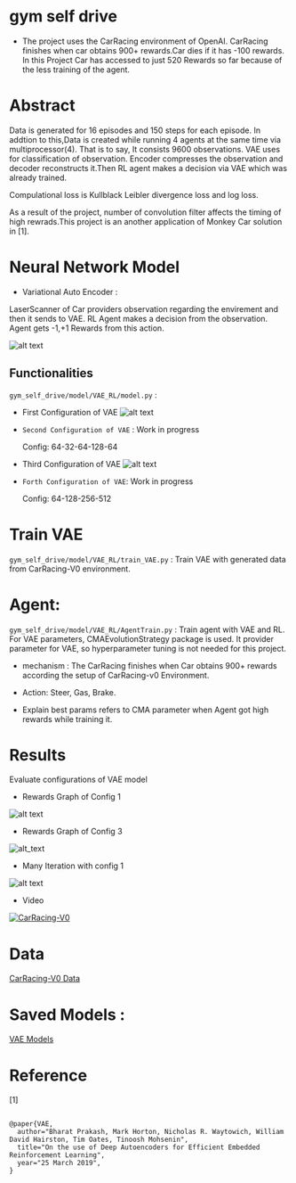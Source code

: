 # gym self drive
* The project uses the CarRacing environment of OpenAI. CarRacing finishes when car obtains 900+ rewards.Car dies if it has -100 rewards.
In this Project Car has accessed to just 520 Rewards so far because of the less training of the agent.

# Abstract

Data is generated for 16 episodes and 150 steps for each episode. In addtion to this,Data is created while running 4 agents at the same time via multiprocessor(4). That is to say, It consists 9600 observations.
VAE uses for classification of observation. Encoder compresses the observation and decoder reconstructs it.Then RL agent makes a decision via VAE which was already trained.

Compulational loss is Kullblack Leibler divergence loss and log loss.

As a result of the project, number of convolution filter affects the timing of high rewrads.This project is an another application of Monkey Car solution in [1].


# Neural Network Model

* Variational Auto Encoder :

LaserScanner of Car providers observation regarding the envirement and then it sends to VAE. RL Agent makes a decision from the observation. Agent gets -1,+1 Rewards from this action. 

![alt text](https://github.com/sefeoglu/gym_self_drive/blob/master/gym_self_drive/model/images/VAEModel.png)

## Functionalities

```gym_self_drive/model/VAE_RL/model.py``` :



* First Configuration of VAE
  ![alt text](https://github.com/sefeoglu/gym_self_drive/blob/master/gym_self_drive/model/images/Config1.png)

* ``Second Configuration of VAE`` : Work in progress 

   Config:  64-32-64-128-64  
* Third Configuration of VAE
   ![alt text](https://github.com/sefeoglu/gym_self_drive/blob/master/gym_self_drive/model/images/Config2.png)

* ```Forth Configuration of VAE```: Work in progress

   Config:  64-128-256-512
# Train VAE
```gym_self_drive/model/VAE_RL/train_VAE.py``` : Train VAE with generated data from CarRacing-V0 environment.


#  Agent:
```gym_self_drive/model/VAE_RL/AgentTrain.py``` : Train agent with VAE and RL. For VAE parameters, CMAEvolutionStrategy package is used. It provider parameter for VAE, so hyperparameter tuning is not needed for this project.

 * mechanism : The CarRacing finishes when Car obtains 900+ rewards according the setup of CarRacing-v0 Environment.
 
 * Action: Steer, Gas, Brake.
 
 * Explain best params refers to CMA parameter when Agent got high rewards while training it.


# Results

Evaluate configurations of VAE model
* Rewards Graph of Config 1

![alt text](https://github.com/sefeoglu/gym_self_drive/blob/master/gym_self_drive/model/images/rewards_1.png)

* Rewards Graph of Config 3

![alt_text](https://github.com/sefeoglu/gym_self_drive/blob/master/gym_self_drive/model/images/rewards3.png)

* Many Iteration with config 1

![alt text](https://github.com/sefeoglu/gym_self_drive/blob/master/gym_self_drive/model/images/For4Agent_reward.png)

* Video

[![CarRacing-V0 ](https://gym.openai.com/videos/2019-10-21--mqt8Qj1mwo/CarRacing-v0/poster.jpg)](https://www.youtube.com/watch?v=76iVVovnxhw)
# Data 


[CarRacing-V0 Data](https://drive.google.com/drive/folders/1mZk_yBLN-Iak_E8ewBJSl0rz1W1ckszM?usp=sharing)

# Saved Models :
[VAE Models](https://drive.google.com/drive/folders/1mZk_yBLN-Iak_E8ewBJSl0rz1W1ckszM?usp=sharing)



Reference
============
[1] 
```

@paper{VAE,
  author="Bharat Prakash, Mark Horton, Nicholas R. Waytowich, William David Hairston, Tim Oates, Tinoosh Mohsenin",
  title="On the use of Deep Autoencoders for Efficient Embedded Reinforcement Learning",
  year="25 March 2019",
}
```
